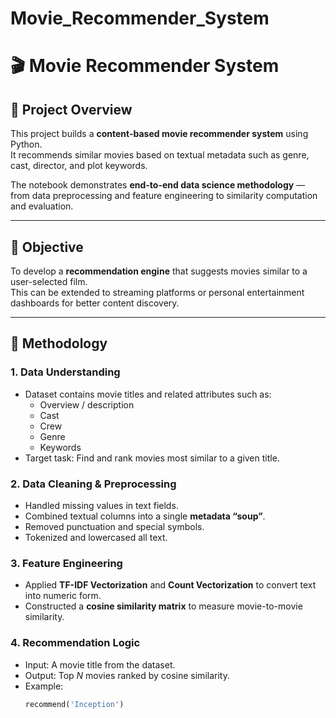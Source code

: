 # Movie_Recommender_System

# 🎬 Movie Recommender System

## 📘 Project Overview
This project builds a **content-based movie recommender system** using Python.  
It recommends similar movies based on textual metadata such as genre, cast, director, and plot keywords.  

The notebook demonstrates **end-to-end data science methodology** — from data preprocessing and feature engineering to similarity computation and evaluation.

---

## 🧠 Objective
To develop a **recommendation engine** that suggests movies similar to a user-selected film.  
This can be extended to streaming platforms or personal entertainment dashboards for better content discovery.

---

## 🧩 Methodology

### 1. Data Understanding
- Dataset contains movie titles and related attributes such as:
  - Overview / description
  - Cast
  - Crew
  - Genre
  - Keywords  
- Target task: Find and rank movies most similar to a given title.

### 2. Data Cleaning & Preprocessing
- Handled missing values in text fields.
- Combined textual columns into a single **metadata “soup”**.
- Removed punctuation and special symbols.
- Tokenized and lowercased all text.

### 3. Feature Engineering
- Applied **TF-IDF Vectorization** and **Count Vectorization** to convert text into numeric form.
- Constructed a **cosine similarity matrix** to measure movie-to-movie similarity.

### 4. Recommendation Logic
- Input: A movie title from the dataset.  
- Output: Top *N* movies ranked by cosine similarity.  
- Example:
  ```python
  recommend('Inception')
